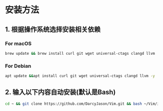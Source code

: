 # 安装方法

## 1. 根据操作系统选择安装相关依赖

### For macOS

```bash
brew update && brew install curl git wget universal-ctags clangd llvm
```

### For Debian

```bash
apt update &&apt install curl git wget universal-ctags clangd llvm -y 
```

## 2. 输入以下内容自动安装(默认是Bash)

```bash
cd ~ && git clone https://github.com/DarcyJason/Vim.git && bash ~/Vim/install.sh
```
